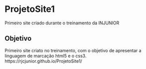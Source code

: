 # ProjetoSite1
Primeiro site criado durante o treinamento da INJUNIOR

<h2>Objetivo</h2>
Primeiro site criato no treinamento, com o objetivo de apresentar a linguagem de marcação html5 e o css3.
https://rjcjunior.github.io/ProjetoSite1/
